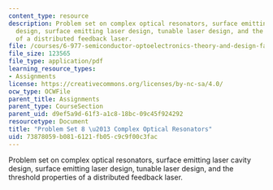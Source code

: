 ```yaml
---
content_type: resource
description: Problem set on complex optical resonators, surface emitting laser cavity
  design, surface emitting laser design, tunable laser design, and the threshold properties
  of a distributed feedback laser.
file: /courses/6-977-semiconductor-optoelectronics-theory-and-design-fall-2002/73878059b0816121fb05c9c9f00c3fac_ps8b.pdf
file_size: 123565
file_type: application/pdf
learning_resource_types:
- Assignments
license: https://creativecommons.org/licenses/by-nc-sa/4.0/
ocw_type: OCWFile
parent_title: Assignments
parent_type: CourseSection
parent_uid: d9ef5a9d-61f3-a1c8-18bc-09c45f924292
resourcetype: Document
title: "Problem Set 8 \u2013 Complex Optical Resonators"
uid: 73878059-b081-6121-fb05-c9c9f00c3fac
---
```

Problem set on complex optical resonators, surface emitting laser cavity design, surface emitting laser design, tunable laser design, and the threshold properties of a distributed feedback laser.